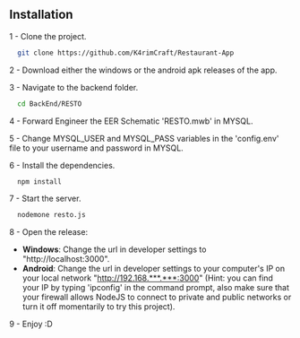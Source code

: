 
## Installation 

1 - Clone the project.

```bash
  git clone https://github.com/K4rimCraft/Restaurant-App
```

2 - Download either the windows or the android apk releases of the app.

3 - Navigate to the backend folder.

```bash
  cd BackEnd/RESTO
```

4 - Forward Engineer the EER Schematic 'RESTO.mwb' in MYSQL.

5 - Change MYSQL_USER and MYSQL_PASS variables in the 'config.env' file to your username and password in MYSQL.

6 - Install the dependencies.

```bash
  npm install
```

7 - Start the server.

```bash
  nodemone resto.js
```
8 - Open the release:
 -   **Windows**: Change the url in developer settings to "http://localhost:3000".
 -  **Android**: Change the url in developer settings to your computer's IP on your local network "http://192.168.***.***:3000" (Hint: you can find your IP by typing 'ipconfig' in the command prompt, also make sure that your firewall allows NodeJS to connect to private and public networks or turn it off momentarily to try this project).

9 - Enjoy :D
